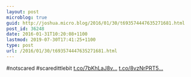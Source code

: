 ```yaml
---
layout: post
microblog: true
guid: http://joshua.micro.blog/2016/01/30/t693574447635271681.html
post_id: 36248
date: 2016-01-31T10:20:08+1100
lastmod: 2019-07-30T17:41:25+1100
type: post
url: /2016/01/30/t693574447635271681.html
---
```

#notscared #scaredittlebit [t.co/7bKhLaJ8v...](https://t.co/7bKhLaJ8va) [t.co/8vzNrPRT5...](https://t.co/8vzNrPRT5d)
